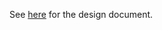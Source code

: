 See [here](https://docs.google.com/presentation/d/1a_uruMao2wNIgkMdqZ1snxFyjB66-wAle2sna0G5OG8/edit?usp=sharing) for the design document.
